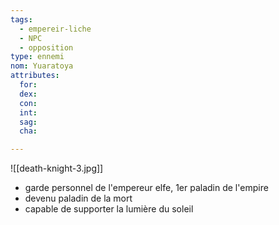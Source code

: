```yaml
---
tags:
  - empereir-liche
  - NPC
  - opposition
type: ennemi
nom: Yuaratoya
attributes:
  for: 
  dex: 
  con: 
  int: 
  sag: 
  cha: 

---
```


![[death-knight-3.jpg]]

- garde personnel de l'empereur elfe, 1er paladin de l'empire
- devenu paladin de la mort
- capable de supporter la lumière du soleil